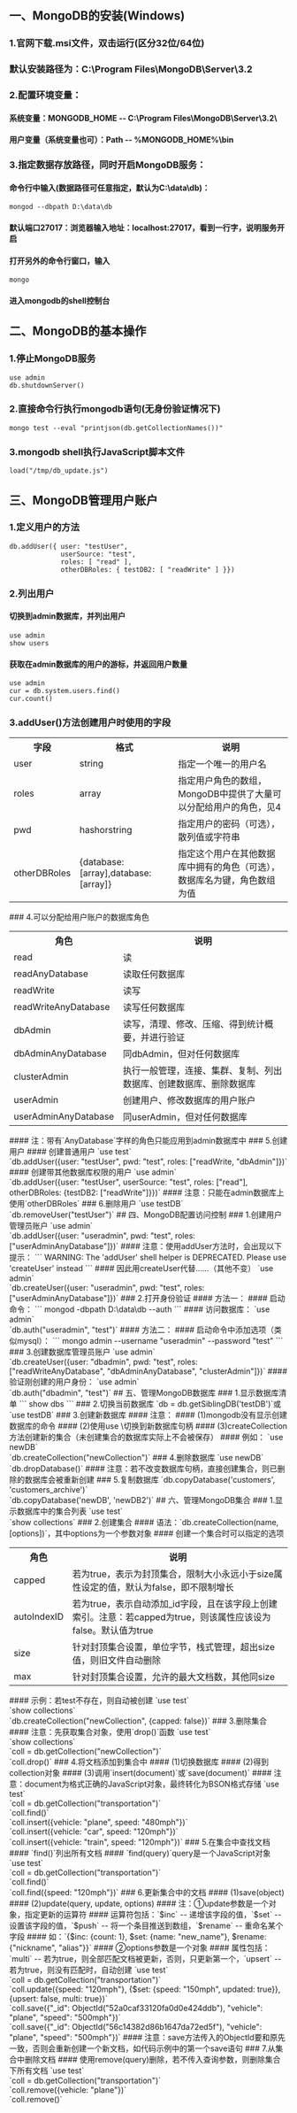 ## 一、MongoDB的安装(Windows)
### 1.官网下载.msi文件，双击运行(区分32位/64位)
### 默认安装路径为：C:\Program Files\MongoDB\Server\3.2
### 2.配置环境变量：
#### 系统变量：MONGODB_HOME -- C:\Program Files\MongoDB\Server\3.2\
#### 用户变量（系统变量也可）：Path -- %MONGODB_HOME%\bin
### 3.指定数据存放路径，同时开启MongoDB服务：
#### 命令行中输入(数据路径可任意指定，默认为C:\data\db)：
```
mongod --dbpath D:\data\db
```
#### 默认端口27017：浏览器输入地址：localhost:27017，看到一行字，说明服务开启
#### 打开另外的命令行窗口，输入
```
mongo
```
#### 进入mongodb的shell控制台
## 二、MongoDB的基本操作
### 1.停止MongoDB服务
`use admin`<br/>
`db.shutdownServer()`
### 2.直接命令行执行mongodb语句(无身份验证情况下)
```
mongo test --eval "printjson(db.getCollectionNames())"
```
### 3.mongodb shell执行JavaScript脚本文件
```
load("/tmp/db_update.js")
```
## 三、MongoDB管理用户账户
### 1.定义用户的方法
```
db.addUser({ user: "testUser",
             userSource: "test",
             roles: [ "read" ],
             otherDBRoles: { testDB2: [ "readWrite" ] }})
```
### 2.列出用户
#### 切换到admin数据库，并列出用户
`use admin`<br/>
`show users`
#### 获取在admin数据库的用户的游标，并返回用户数量
`use admin`<br/>
`cur = db.system.users.find()`<br/>
`cur.count()`
### 3.addUser()方法创建用户时使用的字段
<table>
    <tr>
        <th>字段</th>
        <th>格式</th>
        <th>说明</th>
    </tr>
    <tr>
        <td>user</td>
        <td>string</td>
        <td>指定一个唯一的用户名</td>
    </tr>
    <tr>
        <td>roles</td>
        <td>array</td>
        <td>指定用户角色的数组，MongoDB中提供了大量可以分配给用户的角色，见4</td>
    </tr>
    <tr>
        <td>pwd</td>
        <td>hashorstring</td>
        <td>指定用户的密码（可选），散列值或字符串</td>
    </tr>
    <tr>
        <td>otherDBRoles</td>
        <td>{database:[array],database:[array]}</td>
        <td>指定这个用户在其他数据库中拥有的角色（可选），数据库名为键，角色数组为值</td>
    </tr>
</table>
### 4.可以分配给用户账户的数据库角色
<table>
    <tr>
        <th>角色</th>
        <th>说明</th>
    </tr>
    <tr>
        <td>read</td>
        <td>读</td>
    </tr>
    <tr>
        <td>readAnyDatabase</td>
        <td>读取任何数据库</td>
    </tr>
    <tr>
        <td>readWrite</td>
        <td>读写</td>
    </tr>
    <tr>
        <td>readWriteAnyDatabase</td>
        <td>读写任何数据库</td>
    </tr>
    <tr>
        <td>dbAdmin</td>
        <td>读写，清理、修改、压缩、得到统计概要，并进行验证</td>
    </tr>
    <tr>
        <td>dbAdminAnyDatabase</td>
        <td>同dbAdmin，但对任何数据库</td>
    </tr>
    <tr>
        <td>clusterAdmin</td>
        <td>执行一般管理，连接、集群、复制、列出数据库、创建数据库、删除数据库</td>
    </tr>
    <tr>
        <td>userAdmin</td>
        <td>创建用户、修改数据库的用户账户</td>
    </tr>
    <tr>
        <td>userAdminAnyDatabase</td>
        <td>同userAdmin，但对任何数据库</td>
    </tr>
</table>
#### 注：带有`AnyDatabase`字样的角色只能应用到admin数据库中
### 5.创建用户
#### 创建普通用户
`use test`<br/>
`db.addUser({user: "testUser",
            pwd: "test",
            roles: ["readWrite, "dbAdmin"]})`
#### 创建带其他数据库权限的用户
`use admin`<br/>
`db.addUser({user: "testUser",
            userSource: "test",
            roles: ["read"],
            otherDBRoles: {testDB2: ["readWrite"]}})`
#### 注意：只能在admin数据库上使用`otherDBRoles`
### 6.删除用户
`use testDB`<br/>
`db.removeUser("testUser")`
## 四、MongoDB配置访问控制
### 1.创建用户管理员账户
`use admin`<br/>
`db.addUser({user: "useradmin",
            pwd: "test",
            roles: ["userAdminAnyDatabase"]})`
#### 注意：使用addUser方法时，会出现以下提示：
```
WARNING: The 'addUser' shell helper is DEPRECATED. Please use 'createUser' instead
```
#### 因此用createUser代替……（其他不变）
`use admin`<br/>
`db.createUser({user: "useradmin",
            pwd: "test",
            roles: ["userAdminAnyDatabase"]})`
### 2.打开身份验证
#### 方法一：
#### 启动命令：
```
mongod -dbpath D:\data\db --auth
```
#### 访问数据库：
`use admin`<br/>
`db.auth("useradmin", "test")`
#### 方法二：
#### 启动命令中添加选项（类似mysql）：
```
mongo admin --username "useradmin" --password "test"
```
### 3.创建数据库管理员账户
`use admin`<br/>
`db.createUser({user: "dbadmin",
                pwd: "test",
                roles: ["readWriteAnyDatabase", "dbAdminAnyDatabase", "clusterAdmin"]})`
#### 验证刚创建的用户身份：
`use admin`<br/>
`db.auth("dbadmin", "test")`
## 五、管理MongoDB数据库
### 1.显示数据库清单
```
show dbs
```
### 2.切换当前数据库
`db = db.getSiblingDB('testDB')`或`use testDB`
### 3.创建新数据库
#### 注意：
#### (1)mongodb没有显示创建数据库的命令
#### (2)使用use \<new_database_name\>切换到新数据库句柄
#### (3)createCollection方法创建新的集合（未创建集合的数据库实际上不会被保存）
#### 例如：
`use newDB`<br/>
`db.createCollection("newCollection")`
### 4.删除数据库
`use newDB`<br/>
`db.dropDatabase()`
#### 注意：若不改变数据库句柄，直接创建集合，则已删除的数据库会被重新创建
### 5.复制数据库
`db.copyDatabase('customers', 'customers_archive')`<br/>
`db.copyDatabase('newDB', 'newDB2')`
## 六、管理MongoDB集合
### 1.显示数据库中的集合列表
`use test`<br/>
`show collections`
### 2.创建集合
#### 语法：`db.createCollection(name, [options])`，其中options为一个参数对象
#### 创建一个集合时可以指定的选项
<table>
    <tr>
        <th>角色</th>
        <th>说明</th>
    </tr>
    <tr>
        <td>capped</td>
        <td>若为true，表示为封顶集合，限制大小永远小于size属性设定的值，默认为false，即不限制增长</td>
    </tr>
    <tr>
        <td>autoIndexID</td>
        <td>若为true，表示自动添加_id字段，且在该字段上创建索引。注意：若capped为true，则该属性应该设为false。默认值为true</td>
    </tr>
    <tr>
        <td>size</td>
        <td>针对封顶集合设置，单位字节，栈式管理，超出size值，则旧文件自动删除</td>
    </tr>
    <tr>
        <td>max</td>
        <td>针对封顶集合设置，允许的最大文档数，其他同size</td>
    </tr>
</table>
#### 示例：若test不存在，则自动被创建
`use test`<br/>
`show collections`<br/>
`db.createCollection("newCollection", {capped: false})`
### 3.删除集合
#### 注意：先获取集合对象，使用`drop()`函数
`use test`<br/>
`show collections`<br/>
`coll = db.getCollection("newCollection")`<br/>
`coll.drop()`
### 4.将文档添加到集合中
#### (1)切换数据库
#### (2)得到collection对象
#### (3)调用`insert(document)`或`save(document)`
#### 注意：document为格式正确的JavaScript对象，最终转化为BSON格式存储
`use test`<br/>
`coll = db.getCollection("transportation")`<br/>
`coll.find()`<br/>
`coll.insert({vehicle: "plane", speed: "480mph"})`<br/>
`coll.insert({vehicle: "car", speed: "120mph"})`<br/>
`coll.insert({vehicle: "train", speed: "120mph"})`
### 5.在集合中查找文档
#### `find()`列出所有文档
#### `find(query)`query是一个JavaScript对象
`use test`<br/>
`coll = db.getCollection("transportation")`<br/>
`coll.find()`<br/>
`coll.find({speed: "120mph"})`
### 6.更新集合中的文档
#### (1)save(object)
#### (2)update(query, update, options)
#### 注：①update参数是一个对象，指定更新的运算符
#### 运算符包括：`$inc` -- 递增该字段的值，`$set` -- 设置该字段的值，`$push` -- 将一个条目推送到数组，`$rename` -- 重命名某个字段
#### 如：`{$inc: {count: 1}, $set: {name: "new_name"}, $rename: {"nickname", "alias"}}`
#### ②options参数是一个对象
#### 属性包括：`multi` -- 若为true，则全部匹配文档被更新，否则，只更新第一个，`upsert` -- 若为true，则没有匹配时，自动创建
`use test`<br/>
`coll = db.getCollection("transportation")`<br/>
`coll.update({speed: "120mph"}, {$set: {speed: "150mph", updated: true}}, {upsert: false, multi: true})`<br/>
`coll.save({"_id": ObjectId("52a0caf33120fa0d0e424ddb"), "vehicle": "plane", "speed": "500mph"})`<br/>
`coll.save({"_id": ObjectId("56c14382d86b1647da72ed5f"), "vehicle": "plane", "speed": "500mph"})`
#### 注意：save方法传入的ObjectId要和原先一致，否则会重新创建一个新文档，如代码示例中的第一个save语句
### 7.从集合中删除文档
#### 使用remove(query)删除，若不传入查询参数，则删除集合下所有文档
`use test`<br/>
`coll = db.getCollection("transportation")`<br/>
`coll.remove({vehicle: "plane"})`<br/>
`coll.remove()`